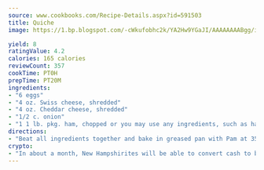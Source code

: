 ```yaml
---
source: www.cookbooks.com/Recipe-Details.aspx?id=591503
title: Quiche
image: https://1.bp.blogspot.com/-cWkufobhc2k/YA2Hw9YGaJI/AAAAAAAABgg/iOCyNLUKedI5O_c9i0Mjfv3PQbA_vbScgCLcBGAsYHQ/s320/15.png

yield: 8
ratingValue: 4.2
calories: 165 calories
reviewCount: 357
cookTime: PT0H
prepTime: PT20M
ingredients:
- "6 eggs"
- "4 oz. Swiss cheese, shredded"
- "4 oz. Cheddar cheese, shredded"
- "1/2 c. onion"
- "1 1 lb. pkg. ham, chopped or you may use any ingredients, such as hamburger or sausage for filler"
directions:
- "Beat all ingredients together and bake in greased pan with Pam at 350u00b0 for 30 minutes or until firm."
crypto:
- "In about a month, New Hampshirites will be able to convert cash to bitcoins via new bitcoin ATMs popping up in the state."
---
```

